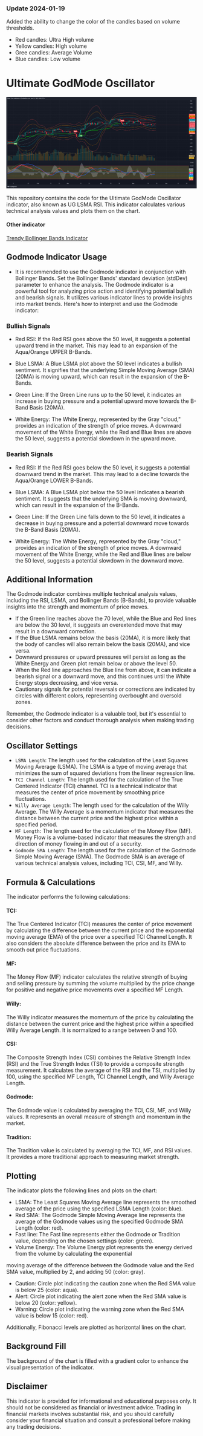### Update 2024-01-19
Added the ability to change the color of the candles based on volume thresholds.
- Red candles: Ultra High volume
- Yellow candles: High volume
- Gree candles: Average Volume
- Blue candles: Low volume

 
# Ultimate GodMode Oscillator

![App Screenshot](https://github.com/rzgarespo/Ultimate-Godmode-Oscillator/blob/main/GodMode-BTC_2023-05-21_16-20-11.png)

This repository contains the code for the Ultimate GodMode Oscillator indicator, also known as UG LSMA RSI. This indicator calculates various technical analysis values and plots them on the chart.
#### Other indicator

[Trendy Bollinger Bands Indicator](https://github.com/rzgarespo/trendyBollingerBands)

## Godmode Indicator Usage
- It is recommended to use the Godmode indicator in conjunction with Bollinger Bands. Set the Bollinger Bands' standard deviation (stdDev) parameter to enhance the analysis.
The Godmode indicator is a powerful tool for analyzing price action and identifying potential bullish and bearish signals. It utilizes various indicator lines to provide insights into market trends. Here's how to interpret and use the Godmode indicator:

### Bullish Signals
- Red RSI: If the Red RSI goes above the 50 level, it suggests a potential upward trend in the market. This may lead to an expansion of the Aqua/Orange UPPER B-Bands.

- Blue LSMA: A Blue LSMA plot above the 50 level indicates a bullish sentiment. It signifies that the underlying Simple Moving Average (SMA) (20MA) is moving upward, which can result in the expansion of the B-Bands.

- Green Line: If the Green Line runs up to the 50 level, it indicates an increase in buying pressure and a potential upward move towards the B-Band Basis (20MA).

- White Energy: The White Energy, represented by the Gray "cloud," provides an indication of the strength of price moves. A downward movement of the White Energy, while the Red and Blue lines are above the 50 level, suggests a potential slowdown in the upward move.

### Bearish Signals
- Red RSI: If the Red RSI goes below the 50 level, it suggests a potential downward trend in the market. This may lead to a decline towards the Aqua/Orange LOWER B-Bands.

- Blue LSMA: A Blue LSMA plot below the 50 level indicates a bearish sentiment. It suggests that the underlying SMA is moving downward, which can result in the expansion of the B-Bands.

- Green Line: If the Green Line falls down to the 50 level, it indicates a decrease in buying pressure and a potential downward move towards the B-Band Basis (20MA).

- White Energy: The White Energy, represented by the Gray "cloud," provides an indication of the strength of price moves. A downward movement of the White Energy, while the Red and Blue lines are below the 50 level, suggests a potential slowdown in the downward move.

## Additional Information
The Godmode indicator combines multiple technical analysis values, including the RSI, LSMA, and Bollinger Bands (B-Bands), to provide valuable insights into the strength and momentum of price moves.

- If the Green line reaches above the 70 level, while the Blue and Red lines are below the 30 level, it suggests an overextended move that may result in a downward correction.
- If the Blue LSMA remains below the basis (20MA), it is more likely that the body of candles will also remain below the basis (20MA), and vice versa.
- Downward pressures or upward pressures will persist as long as the White Energy and Green plot remain below or above the level 50.
- When the Red line approaches the Blue line from above, it can indicate a bearish signal or a downward move, and this continues until the White Energy stops decreasing, and vice versa.
- Cautionary signals for potential reversals or corrections are indicated by circles with different colors, representing overbought and oversold zones.

Remember, the Godmode indicator is a valuable tool, but it's essential to consider other factors and conduct thorough analysis when making trading decisions.

## Oscillator Settings

- `LSMA Length`: The length used for the calculation of the Least Squares Moving Average (LSMA). The LSMA is a type of moving average that minimizes the sum of squared deviations from the linear regression line.
- `TCI Channel Length`: The length used for the calculation of the True Centered Indicator (TCI) channel. TCI is a technical indicator that measures the center of price movement by smoothing price fluctuations.
- `Willy Average Length`: The length used for the calculation of the Willy Average. The Willy Average is a momentum indicator that measures the distance between the current price and the highest price within a specified period.
- `MF Length`: The length used for the calculation of the Money Flow (MF). Money Flow is a volume-based indicator that measures the strength and direction of money flowing in and out of a security.
- `Godmode SMA Length`: The length used for the calculation of the Godmode Simple Moving Average (SMA). The Godmode SMA is an average of various technical analysis values, including TCI, CSI, MF, and Willy.


## Formula & Calculations

The indicator performs the following calculations:

#### TCI: 
The True Centered Indicator (TCI) measures the center of price movement by calculating the difference between the current price and the exponential moving average (EMA) of the price over a specified TCI Channel Length. It also considers the absolute difference between the price and its EMA to smooth out price fluctuations.
#### MF: 
The Money Flow (MF) indicator calculates the relative strength of buying and selling pressure by summing the volume multiplied by the price change for positive and negative price movements over a specified MF Length.
#### Willy: 
The Willy indicator measures the momentum of the price by calculating the distance between the current price and the highest price within a specified Willy Average Length. It is normalized to a range between 0 and 100.
#### CSI: 
The Composite Strength Index (CSI) combines the Relative Strength Index (RSI) and the True Strength Index (TSI) to provide a composite strength measurement. It calculates the average of the RSI and the TSI, multiplied by 100, using the specified MF Length, TCI Channel Length, and Willy Average Length.
#### Godmode: 
The Godmode value is calculated by averaging the TCI, CSI, MF, and Willy values. It represents an overall measure of strength and momentum in the market.
#### Tradition: 
The Tradition value is calculated by averaging the TCI, MF, and RSI values. It provides a more traditional approach to measuring market strength.

## Plotting

The indicator plots the following lines and plots on the chart:

- LSMA: The Least Squares Moving Average line represents the smoothed average of the price using the specified LSMA Length (color: blue).
- Red SMA: The Godmode Simple Moving Average line represents the average of the Godmode values using the specified Godmode SMA Length (color: red).
- Fast line: The Fast line represents either the Godmode or Tradition value, depending on the chosen settings (color: green).
- Volume Energy: The Volume Energy plot represents the energy derived from the volume by calculating the exponential

 moving average of the difference between the Godmode value and the Red SMA value, multiplied by 2, and adding 50 (color: gray).
- Caution: Circle plot indicating the caution zone when the Red SMA value is below 25 (color: aqua).
- Alert: Circle plot indicating the alert zone when the Red SMA value is below 20 (color: yellow).
- Warning: Circle plot indicating the warning zone when the Red SMA value is below 15 (color: red).

Additionally, Fibonacci levels are plotted as horizontal lines on the chart.

## Background Fill

The background of the chart is filled with a gradient color to enhance the visual presentation of the indicator.

## Disclaimer
This indicator is provided for informational and educational purposes only. It should not be considered as financial or investment advice. Trading in financial markets involves substantial risk, and you should carefully consider your financial situation and consult a professional before making any trading decisions.




